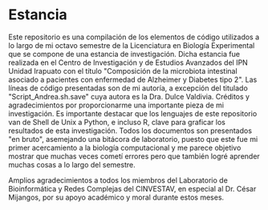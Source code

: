 # Estancia
Este repositorio es una compilación de los elementos de código utilizados a lo largo de mi octavo semestre de la Licenciatura en Biología Experimental que se compone de una estancia de investigación. Dicha estancia fue realizada en el Centro de Investigación y de Estudios Avanzados del IPN Unidad Irapuato con el título "Composición de la microbiota intestinal asociado a pacientes con enfermedad de Alzheimer y Diabetes tipo 2". Las líneas de código presentadas son de mi autoría, a excepción del titulado "Script_Andrea.sh.save" cuya autora es la Dra. Dulce Valdivia. Créditos y agradecimientos por proporcionarme una importante pieza de mi investigación.
Es importante destacar que los lenguajes de este repositorio van de Shell de Unix a Python, e incluso R, clave para graficar los resultados de esta investigación. Todos los documentos son presentados "en bruto", asemejando una bitácora de laboratorio, puesto que este fue mi primer acercamiento a la biología computacional y me parece objetivo mostrar que muchas veces cometí errores pero que también logré aprender muchas cosas a lo largo del semestre.

Amplios agradecimientos a todos los miembros del Laboratorio de Bioinformática y Redes Complejas del CINVESTAV, en especial al Dr. César Mijangos, por su apoyo académico y moral durante estos meses.

